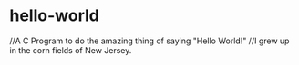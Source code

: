 hello-world
===========

//A C Program to do the amazing thing of saying "Hello World!"
//I grew up in the corn fields of New Jersey.
